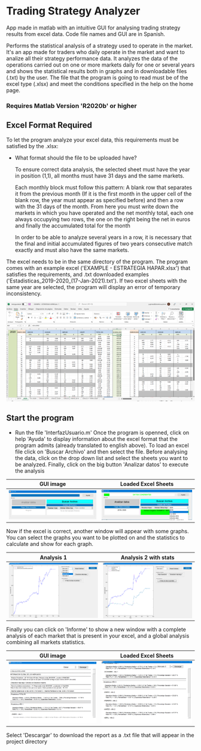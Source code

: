 # Trading Strategy Analyzer

App made in matlab with an intuitive GUI for analysing trading strategy results from excel data. Code file names and GUI are in Spanish. 

Performs the statistical analysis of a strategy used to operate in the market. It's an app made for traders who daily operate in the market and want to analize all their strategy performance data. It analyzes the data of the operations carried out on one or more markets daily for one or several years and shows the statistical results both in graphs and in downloadable files (.txt) by the user. The file that the program is going to read must be of the excel type (.xlsx) and meet the conditions specified in the help on the home page.

### Requires Matlab Version 'R2020b' or higher

## Excel Format Required
To let the program analyze your excel data, this requirements must be satisfied by the .xlsx:

-   What format should the file to be uploaded have?

    To ensure correct data analysis, the selected sheet must have the year in position (1,1), all months must have 31 days and the same markets.

    Each monthly block must follow this pattern: A blank row that separates it from the previous month (If it is the first month in the upper cell of the blank row, the year must appear as specified before) and then a row with the 31 days of the month. From here you must write down the markets in which you have operated and the net monthly total, each one always occupying two rows, the one on the right being the net in euros and finally the accumulated total for the month

    In order to be able to analyze several years in a row, it is necessary that the final and initial accumulated figures of two years
    consecutive match exactly and must also have the same markets.

The excel needs to be in the same directory of the program. The program comes with an example excel ('EXAMPLE - ESTRATEGIA HAPAR.xlsx') that satisfies the requirements, and .txt downloaded examples ('Estadisticas_2019-2020_(17-Jan-2021).txt'). If two excel sheets with the same year are selected, the program will display an error of temporary inconsistency.

![Excel Image](/assets/excel.png) 

## Start the program
- Run the file 'InterfazUsuario.m'
Once the program is openned, click on help 'Ayuda' to display information about the excel format that the program admits (already translated to english above). To load an excel file click on 'Buscar Archivo' and then select the file. Before analysing the data, click on the drop down list and select the sheets you want to be analyzed. Finally, click on the big button 'Analizar datos' to execute the analysis

GUI image            |  Loaded Excel Sheets
:-------------------------:|:-------------------------:
![](/assets/home.png) | ![](/assets/sheets.png)

Now if the excel is correct, another window will appear with some graphs. You can select the graphs you want to be plotted on and the statistics to calculate and show for each graph.

Analysis 1           |  Analysis 2 with stats
:-------------------------:|:-------------------------:
![](/assets/analysis1.png) | ![](/assets/analysis2.png)

Finally you can click on 'Informe' to show a new window with a complete analysis of each market that is present in your excel, and a global analysis combining all markets statistics. 

GUI image            |  Loaded Excel Sheets
:-------------------------:|:-------------------------:
![](/assets/report1.png) | ![](/assets/report2.png)

Select 'Descargar' to download the report as a .txt file that will appear in the project directory
